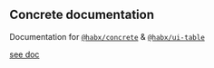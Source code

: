 ## Concrete documentation

Documentation for [`@habx/concrete`](https://github.com/habx/ui-core) & [`@habx/ui-table`](https://github.com/habx/ui-table)

[see doc](https://habx.github.io/concrete-docs/)
